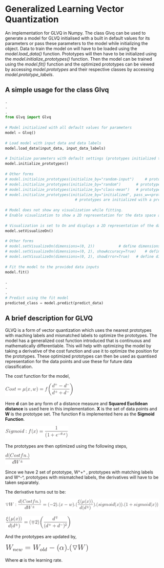 # Generalized Learning Vector Quantization

An implementation for GLVQ in Numpy. The class Glvq can be used to generate a model for GLVQ initialised with a built in default values for its parameters or pass these parameters to the model while initializing the object. Data to train the model on will have to be loaded using the *model.load_data()* function. Prototypes will then have to be initialized using the *model.initialize_prototypes()* function. Then the model can be trained using the *model.fit()* function and the optimized prototypes can be viewed by accessing *model.prototypes* and their respective classes by accessing *model.prototype_labels*.

## A simple usage for the class Glvq

```python
.
.
.
from Glvq import Glvq

# Model initialized with all default values for parameters
model = Glvq()

# Load model with input data and data labels
model.load_data(input_data, input_data_labels)

# Initialize parameters with default settings (prototypes initialized to mean of each class)
model.initialize_prototypes()

# Other forms
# model.initialize_prototypes(initialize_by="random-input") 	# prototypes are initialized to a random input from the class
# model.initialize_prototypes(initialize_by="random")		# prototypes are initialized to a random data point in the data space
# model.initialize_prototypes(initialize_by="class-mean")	# prototypes are initialized to the class mean (set by default)
# model.initialize_prototypes(initialize_by="initialized", pass_w=<prototypes>, pass_w_labels=<prototype labels>)
								# prototypes are initialized with a pre decided set "prototypes" with labels "prototype_labels"

# Model does not show any visualization while fitting.
# Enable visualization to show a 2D representation for the data space and the trend for Accuracy and Error while fitting

# Visualization is set to On and displays a 2D representation of the data space. Default dimensions used are (0, 1)
model.setVisualizeOn()

# Other forms
# model.setVisualizeOn(dimensions=(0, 2))			# define dimensions to use to visualize data
# model.setVisualizeOn(dimensions=(0, 2), showAccuracy=True)	# define dimensions and activate the accuracy trend graph
# model.setVisualizeOn(dimensions=(0, 2), showError=True)	# define dimensions and activate the error trend graph

# Fit the model to the provided data inputs
model.fit()

.
.
.
# Predict using the fit model
predicted_class = model.predict(predict_data)

```



## A brief description for GLVQ

GLVQ is a form of vector quantization which uses the nearest prototypes with maching labels and mismatched labels to optimize the prototypes. The model has a generalized cost function introduced that is continuous and mathematically differentiable. This will help with optimizing the model by taking a derivative of the cost function and use it to optimize the position for the prototypes. These optimized prototypes can then be used as quantised representation for the data points and use these for future data classification.

The cost function for the model,

![Cost function GLVQ](Resources/costfn.png?raw=true)

Here **d** can be any form of a distance measure and **Squared Euclidean distance** is used here in this implementation. **X** is the set of data points and **W** is the prototype set. The function **f** is implemented here as the **Sigmoid Function**. 

![Sigmoid function](Resources/sigmoidfn.png?raw=true)

The prototypes are then optimized using the following steps,

![Derivative of the cost function](Resources/derivativecostfn.png?raw=true)

Since we have 2 set of prototype, W^+^ , prototypes with matching labels and W^-^, prototypes with mismatched labels, the derivatives will have to be taken separately.

The derivative turns out to be:

![Gradient of the cost function with respect to W](Resources/gradientprototypes.png?raw=true)

![Xi function](Resources/xi.png?raw=true)

And the prototypes are updated by,

![Update to prototypes](Resources/prototypeupdate.png?raw=true)

Where **$\alpha$** is the learning rate.
